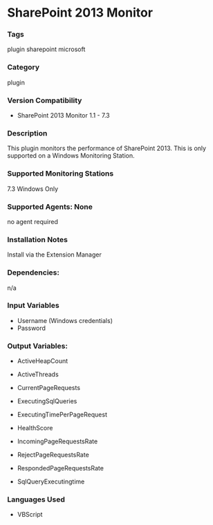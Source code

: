 # SharePoint 2013 Monitor

### Tags
 plugin   sharepoint   microsoft  

### Category

plugin

### Version Compatibility

* SharePoint 2013 Monitor 1.1 - 7.3
  

### Description
This plugin monitors the performance of SharePoint 2013. This is only supported on a Windows Monitoring Station.

### Supported Monitoring Stations

7.3 Windows Only

### Supported Agents: None

no agent required
### Installation Notes

Install via the Extension Manager

### Dependencies:

<p>n/a</p>

### Input Variables

* Username (Windows credentials)
* Password

### Output Variables:

* ActiveHeapCount

* ActiveThreads

* CurrentPageRequests

* ExecutingSqlQueries

* ExecutingTimePerPageRequest

* HealthScore

* IncomingPageRequestsRate

* RejectPageRequestsRate

* RespondedPageRequestsRate

* SqlQueryExecutingtime
 
### Languages Used

* VBScript
